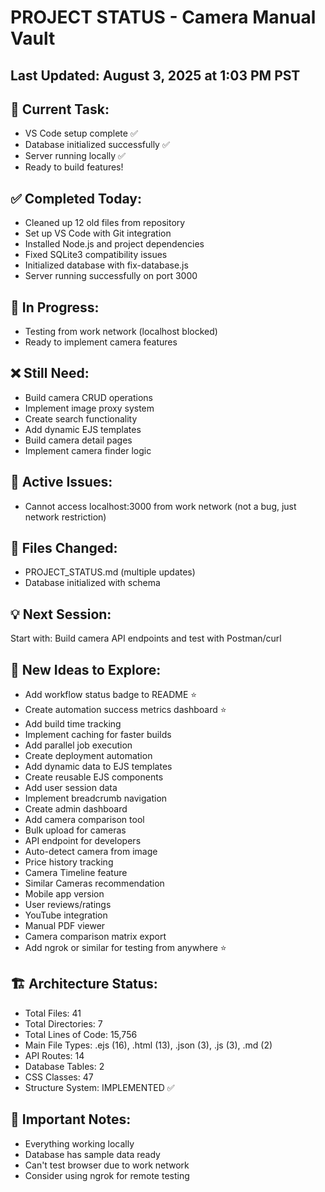 # PROJECT STATUS - Camera Manual Vault


## Last Updated: August 3, 2025 at 1:03 PM PST

## 🎯 Current Task:
- VS Code setup complete ✅
- Database initialized successfully ✅
- Server running locally ✅
- Ready to build features!


## ✅ Completed Today:
- Cleaned up 12 old files from repository
- Set up VS Code with Git integration
- Installed Node.js and project dependencies
- Fixed SQLite3 compatibility issues
- Initialized database with fix-database.js
- Server running successfully on port 3000


## 🔄 In Progress:
- Testing from work network (localhost blocked)
- Ready to implement camera features


## ❌ Still Need:
- Build camera CRUD operations
- Implement image proxy system
- Create search functionality
- Add dynamic EJS templates
- Build camera detail pages
- Implement camera finder logic


## 🐛 Active Issues:
- Cannot access localhost:3000 from work network (not a bug, just network restriction)


## 📁 Files Changed:
- PROJECT_STATUS.md (multiple updates)
- Database initialized with schema


## 💡 Next Session:
Start with: Build camera API endpoints and test with Postman/curl


## 🚀 New Ideas to Explore:
- Add workflow status badge to README ⭐
- Create automation success metrics dashboard ⭐
- Add build time tracking
- Implement caching for faster builds
- Add parallel job execution
- Create deployment automation
- Add dynamic data to EJS templates
- Create reusable EJS components
- Add user session data
- Implement breadcrumb navigation
- Create admin dashboard
- Add camera comparison tool
- Bulk upload for cameras
- API endpoint for developers
- Auto-detect camera from image
- Price history tracking
- Camera Timeline feature
- Similar Cameras recommendation
- Mobile app version
- User reviews/ratings
- YouTube integration
- Manual PDF viewer
- Camera comparison matrix export
- Add ngrok or similar for testing from anywhere ⭐


## 🏗️ Architecture Status:
- Total Files: 41
- Total Directories: 7
- Total Lines of Code: 15,756
- Main File Types: .ejs (16), .html (13), .json (3), .js (3), .md (2)
- API Routes: 14
- Database Tables: 2
- CSS Classes: 47
- Structure System: IMPLEMENTED ✅

## 📝 Important Notes:
- Everything working locally
- Database has sample data ready
- Can't test browser due to work network
- Consider using ngrok for remote testing